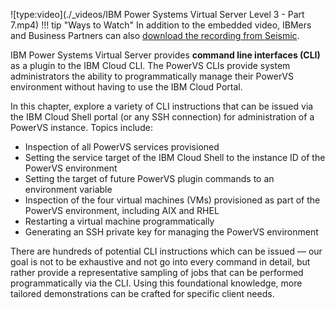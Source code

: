 ![type:video](./_videos/IBM Power Systems Virtual Server Level 3 - Part 7.mp4)
!!! tip "Ways to Watch"
    In addition to the embedded video, IBMers and Business Partners can also <a href="https://ibm.seismic.com/Link/Content/DCTPMgcFR4p688fH2Pb6g4VjcT3G" target="_blank">download the recording from Seismic</a>.

IBM Power Systems Virtual Server provides **command line interfaces (CLI)** as a plugin to the IBM Cloud CLI. The PowerVS CLIs provide system administrators the ability to programmatically manage their PowerVS environment without having to use the IBM Cloud Portal.

In this chapter, explore a variety of CLI instructions that can be issued via the IBM Cloud Shell portal (or any SSH connection) for administration of a PowerVS instance. Topics include:

- Inspection of all PowerVS services provisioned
- Setting the service target of the IBM Cloud Shell to the instance ID of the PowerVS environment
- Setting the target of future PowerVS plugin commands to an environment variable
- Inspection of the four virtual machines (VMs) provisioned as part of the PowerVS environment, including AIX and RHEL
- Restarting a virtual machine programmatically
- Generating an SSH private key for managing the PowerVS environment

There are hundreds of potential CLI instructions which can be issued — our goal is not to be exhaustive and not go into every command in detail, but rather provide a representative sampling of jobs that can be performed programmatically via the CLI. Using this foundational knowledge, more tailored demonstrations can be crafted for specific client needs.
